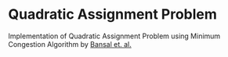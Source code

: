 # Quadratic Assignment Problem
Implementation of Quadratic Assignment Problem using Minimum Congestion Algorithm by [Bansal et. al.](https://dl.acm.org/doi/10.1145/1993806.1993854)
